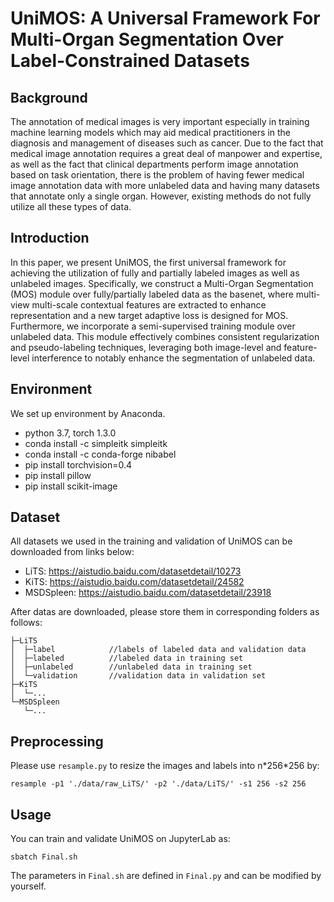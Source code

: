 # UniMOS: A Universal Framework For Multi-Organ Segmentation Over Label-Constrained Datasets

## Background
The annotation of medical images is very important especially in training machine learning models which may aid medical practitioners in the diagnosis and management of diseases such as cancer. Due to the fact that medical image annotation requires a great deal of manpower and expertise, as well as the fact that clinical departments perform image annotation based on task orientation, there is the problem of having fewer medical image annotation data with more unlabeled data and having many datasets that annotate only a single organ. However, existing methods do not fully utilize all these types of data. 

## Introduction
In this paper, we present UniMOS, the first universal framework for achieving the utilization of fully and partially labeled images as well as unlabeled images. Specifically, we construct a Multi-Organ Segmentation (MOS) module over fully/partially labeled data as the basenet, where multi-view multi-scale contextual features are extracted to enhance representation and a new target adaptive loss is designed for MOS. Furthermore, we incorporate a semi-supervised training module over unlabeled data. This module effectively combines consistent regularization and pseudo-labeling techniques, leveraging both image-level and feature-level interference to notably enhance the segmentation of unlabeled data. 

## Environment
We set up environment by Anaconda.
- python 3.7, torch 1.3.0
- conda install -c simpleitk simpleitk
- conda install -c conda-forge nibabel
- pip install torchvision=0.4
- pip install pillow
- pip install scikit-image

## Dataset
All datasets we used in the training and validation of UniMOS can be downloaded from links below: 
- LiTS: https://aistudio.baidu.com/datasetdetail/10273
- KiTS: https://aistudio.baidu.com/datasetdetail/24582
- MSDSpleen: https://aistudio.baidu.com/datasetdetail/23918

After datas are downloaded, please store them in corresponding folders as follows:
```
├─LiTS
│  ├─label            //labels of labeled data and validation data
│  ├─labeled          //labeled data in training set 
│  ├─unlabeled        //unlabeled data in training set
│  └─validation       //validation data in validation set
├─KiTS
│  └─...
└─MSDSpleen
   └─...
```
## Preprocessing
Please use `resample.py` to resize the images and labels into n\*256\*256 by:
```
resample -p1 './data/raw_LiTS/' -p2 './data/LiTS/' -s1 256 -s2 256
```

## Usage
You can train and validate UniMOS on JupyterLab as:
```
sbatch Final.sh
```
The parameters in `Final.sh` are defined in `Final.py` and can be modified by yourself.

